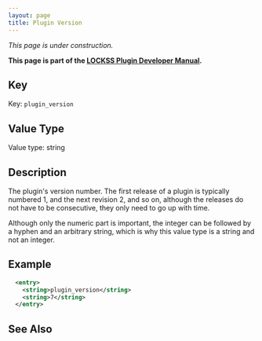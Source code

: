 ```yaml
---
layout: page
title: Plugin Version
---
```


*This page is under construction.*

**This page is part of the [LOCKSS Plugin Developer Manual](/developers/plugin).**

## Key

Key: `plugin_version`

## Value Type

Value type: string

## Description

The plugin's version number. The first release of a plugin is typically numbered 1, and the next revision 2, and so on, although the releases do not have to be consecutive, they only need to go up with time.

Although only the numeric part is important, the integer can be followed by a hyphen and an arbitrary string, which is why this value type is a string and not an integer.

## Example

```xml
  <entry>
    <string>plugin_version</string>
    <string>7</string>
  </entry>
```

## See Also

<!-- TODO feature version map -->
